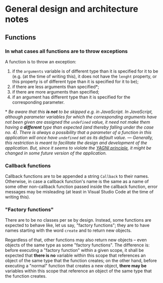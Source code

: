 # General design and architecture notes

## Functions

### In what cases all functions are to throw exceptions

A function is to throw an exception:

1. if the `arguments` variable is of different type than it is specified for it to be (e.g. (at the time of writing this), it does not have the `lenght` property, or this property is of different type than it is specified for it to be);
2. if there are less arguments than specified\*;
3. if there are more arguments than specified;
4. if an argument has different type than it is specified for the corresponding parameter.

\* _Be aware that this **is not** to be skipped e.g. in JavaScript. In JavaScript, although parameter variables for which the corresponding arguments have not been given are assigned the `undefined` value, it need not make them having a **different** type than expected (and thereby falling under the case no. 4). There is always a possibility that a parameter of a function in this application will once have `undefined` set as its default value. — Generally, this restriction is meant to facilitate the design and development of the application. But, since it seems to violate the [YAGNI principle](https://en.wikipedia.org/wiki/You_aren't_gonna_need_it), it might be changed in some future version of the application._

### Callback functions

Callback functions are to be appended a string `Callback` to their names. Otherwise, in case a callback function's name is the same as a name of some other non-callback function passed inside the callback function, error messages may be misleading (at least in Visual Studio Code at the time of writing this).

### "Factory functions"

There are to be no classes per se by design. Instead, some functions are expected to behave like, let us say, "factory functions"; they are to have names starting with the word `create` and to return new objects.

Regardless of that, other functions may also return new objects – even objects of the same type as some "factory functions". The difference is: before executing a "factory function" within a given scope, it shall be expected that **there is no** variable within this scope that references an object of the same type that the function creates; on the other hand, before executing a "normal" function that creates a new object, **there may be** variables within this scope that reference an object of the same type that the function creates.